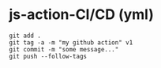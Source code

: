 # js-action-CI/CD (yml)

```
git add .
git tag -a -m "my github action" v1
git commit -m "some message..."
git push --follow-tags
```

<!-- UPDATE_WEISITE:START -->


<!-- UPDATE_WEISITE:END -->
